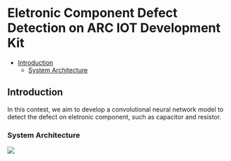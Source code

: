 # Eletronic Component Defect Detection on ARC IOT Development Kit
* [Introduction](#introduction)
  * [System Architecture](#system-architecture)

## Introduction
In this contest, we aim to develop a convolutional neural network model to detect the defect on eletronic component, such 
as capacitor and resistor.
### System Architecture
![](https://imgur.com/rxgejel)


